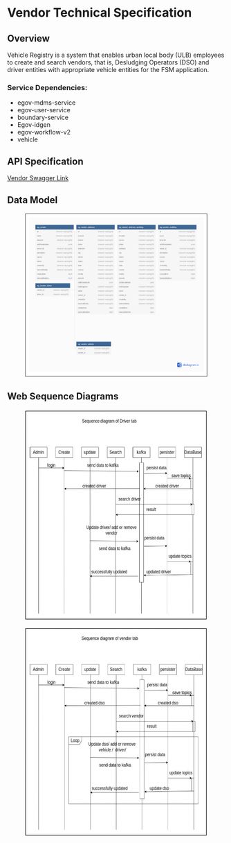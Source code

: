 # Vendor Technical Specification

## Overview

Vehicle Registry is a system that enables urban local body (ULB) employees to create and search vendors, that is, Desludging Operators (DSO) and driver entities with appropriate vehicle entities for the FSM application.

### Service Dependencies:

* egov-mdms-service
* egov-user-service
* boundary-service
* Egov-idgen
* egov-workflow-v2
* vehicle

## API Specification

[Vendor Swagger Link](https://editor.swagger.io/?url=https://raw.githubusercontent.com/AmanKumar-eGov/municipal-services/master/docs/fsm/v1.3/vendor.yaml)

## Data Model

<figure><img src="../../.gitbook/assets/Screenshot 2023-04-25 at 9.41.40 AM.png" alt=""><figcaption></figcaption></figure>

## Web Sequence Diagrams

<figure><img src="../../.gitbook/assets/Screenshot 2023-04-25 at 9.44.03 AM.png" alt=""><figcaption></figcaption></figure>

<figure><img src="../../.gitbook/assets/Screenshot 2023-04-25 at 9.44.17 AM.png" alt=""><figcaption></figcaption></figure>
